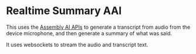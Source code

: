 # Realtime Summary AAI

This uses the [Assembly AI APIs](https://www.assemblyai.com/docs/api-reference/overview) to generate a transcript from audio from the device microphone, and then generate a summary of what was said.

It uses websockets to stream the audio and transcript text.